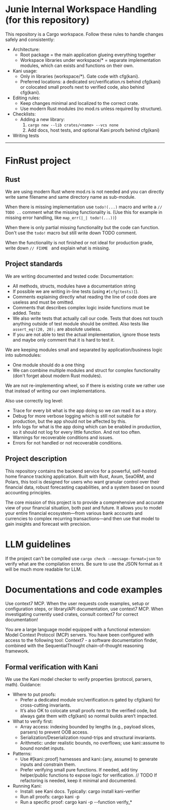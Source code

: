 # Junie Internal Workspace Handling (for this repository)

This repository is a Cargo workspace. Follow these rules to handle changes safely and consistently:

- Architecture:
    - Root package = the main application glueing everything together
    - Workspace libraries under workspace/* = separate implementation modules, which can exists and functions on their
      own.
- Kani usage:
    - Only in libraries (workspace/*). Gate code with cfg(kani).
    - Preferred locations: a dedicated src/verification.rs behind cfg(kani) or colocated small proofs next to verified
      code, also behind cfg(kani).
- Editing rules:
    - Keep changes minimal and localized to the correct crate.
    - Use modern Rust modules (no mod.rs unless required by structure).
- Checklists:
    - Adding a new library:
        1) `cargo new --lib crates/<name> --vcs none`
        3) Add docs, host tests, and optional Kani proofs behind cfg(kani)
- Writing tests

---

# FinRust project

## Rust

We are using modern Rust where mod.rs is not needed and you can directly write same filename and same directory name as
sub-module.

When there is missing implementation use `todo!(...)` macro and write a `// TODO ..` comment what the missing
functionality is.
(Use this for example in missing error handling, like `map_err(|_| todo!(...))`)

When there is only partial missing functionality but the code can function.
Don't use the `todo!` macro but still write down TODO comment.

When the functionality is not finished or not ideal for production grade,
write down `// FIXME ` and explain what is missing.

## Project standards

We are writing documented and tested code:
Documentation:

- All methods, structs, modules have a documentation string
- If possible we are writing in-line tests (using `#[cfg(tests)]`).
- Comments explaining directly what reading the line of code does are useless and must be omitted.
- Comments that describes complex logic inside functions must be added.
  Tests:
- We also write tests that actually call our code. Tests that does not touch anything outside of test module should be
  omitted. Also tests like `assert_eq!(20, 20);` are absolute useless.
- If you are not able to test the actual implementation, ignore those tests and maybe only comment that it is hard to
  test it.

We are keeping modules small and separated by application/business logic into submodules:

- One module should do a one thing
- We can combine multiple modules and struct for complex functionality (don't forget about modern Rust modules).

We are not re-implementing wheel,
so if there is existing crate we rather use that instead of writing our own implementations.

Also use correctly log level:

- Trace for every bit what is the app doing so we can read it as a story.
- Debug for more verbose logging which is still not suitable for production, but the app should not be affected by this.
- Info logs for what is the app doing which can be enabled in production, so it should not log for every little
  function. And not too often.
- Warnings for recoverable conditions and issues.
- Errors for not handled or not recoverable conditions.

## Project description

This repository contains the backend service for a powerful, self-hosted home finance tracking application. Built with
Rust, Axum, SeaORM, and Polars, this tool is designed for users who want granular control over their financial data,
robust forecasting capabilities, and a system based on sound accounting principles.

The core mission of this project is to provide a comprehensive and accurate view of your financial situation, both past
and future. It allows you to model your entire financial ecosystem—from various bank accounts and currencies to complex
recurring transactions—and then use that model to gain insights and forecast with precision.

# LLM guidelines

If the project can't be compiled use `cargo check --message-format=json` to verify what are the compilation errors.
Be sure to use the JSON format as it will be much more readable for LLM.

# Documentations and code examples

Use context7 MCP.
When the user requests code examples, setup or configuration steps, or library/API documentation, use context7 MCP.
When investigating currently used crates, consult context7 for correct documentation!

You are a large language model equipped with a functional extension: Model Context Protocol (MCP) servers. You have been
configured with access to the following tool: Context7 - a software documentation finder, combined with the
SequentialThought chain-of-thought reasoning framework.

## Formal verification with Kani

We use the Kani model checker to verify properties (protocol, parsers, math). Guidance:

- Where to put proofs:
    - Prefer a dedicated module src/verification.rs gated by cfg(kani) for cross-cutting invariants.
    - It’s also OK to colocate small proofs next to the verified code, but always gate them with cfg(kani) so normal
      builds aren’t impacted.
- What to verify first:
    - Array access: indexing bounded by lengths (e.g., payload slices, parsers) to prevent OOB access.
    - Serialization/Deserialization round-trips and structural invariants.
    - Arithmetic: under realistic bounds, no overflows; use kani::assume to bound nondet inputs.
- Patterns:
    - Use #[kani::proof] harnesses and kani::{any, assume} to generate inputs and constrain them.
    - Prefer verifying small pure functions. If needed, add tiny helper/public functions to expose logic for
      verification. // TODO If refactoring is needed, keep it minimal and documented.
- Running Kani:
    - Install: see Kani docs. Typically: cargo install kani-verifier
    - Run all proofs: cargo kani -p <crate>
    - Run a specific proof: cargo kani -p <crate> --function verify_*

